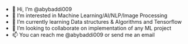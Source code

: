 - 👋 Hi, I’m @abybaddi009
- 👀 I’m interested in Machine Learning/AI/NLP/Image Processing
- 🌱 I’m currently learning Data structures & Algorithms and Tensorflow
- 💞️ I’m looking to collaborate on implementation of any ML project
- 📫 You can reach me @abybaddi009 or send me an email

<!---
abybaddi009/abybaddi009 is a ✨ special ✨ repository because its `README.md` (this file) appears on your GitHub profile.
You can click the Preview link to take a look at your changes.
--->
